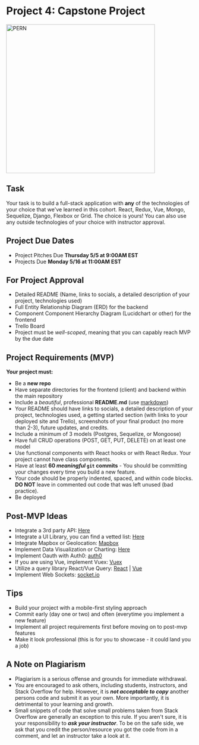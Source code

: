 # Project 4: Capstone Project

<div>
  <img alt="PERN" height="400" src="https://thepixelpedia.com/wp-content/uploads/2017/02/Full-stack-development-tool.jpg" />
</div>

## Task

Your task is to build a full-stack application with **any** of the technologies of your choice that we've learned in this cohort. React, Redux, Vue, Mongo, Sequelize, Django, Flexbox or Grid. The choice is yours! You can also use any outside technologies of your choice with instructor approval.


## Project Due Dates
- Project Pitches Due **Thursday 5/5 at 9:00AM EST**
- Projects Due **Monday 5/16 at 11:00AM EST**

## For Project Approval

- Detailed README (Name, links to socials, a detailed description of your project, technologies used)
- Full Entity Relationship Diagram (ERD) for the backend
- Component Component Hierarchy Diagram (Lucidchart or other) for the frontend
- Trello Board 
- Project must be _well-scoped_, meaning that you can capably reach MVP by the due date

## Project Requirements (MVP)

**Your project must:**
- Be a **new repo** 
- Have separate directories for the frontend (client) and backend within the main repository
- Include a _beautiful_, professional **README.md** (use [markdown](https://guides.github.com/features/mastering-markdown/))
- Your README should have links to socials, a detailed description of your project, technologies used, a getting started section (with links to your deployed site and Trello), screenshots of your final product (no more than 2-3), future updates, and credits.
- Include a minimum of 3 models (Postgres, Sequelize, or Mongoose)
- Have full CRUD operations (POST, GET, PUT, DELETE) on at least one model
- Use functional components with React hooks or with React Redux. Your project cannot have class components.
- Have at least **60 _meaningful_ `git` commits** - You should be committing your changes every time you build a new feature.
- Your code should be properly indented, spaced, and within code blocks. **DO NOT** leave in commented out code that was left unused (bad practice). 
- Be deployed 

## Post-MVP Ideas
- Integrate a 3rd party API: [Here](https://github.com/public-apis/public-apis)
- Integrate a UI Library, you can find a vetted list: [Here](https://gist.github.com/anpato/a35d201aa96f0945013a2cfa8253d3ff)
- Integrate Mapbox or Geolocation: [Mapbox](https://docs.mapbox.com/api/)
- Implement Data Visualization or Charting: [Here](https://dev.to/giteden/top-5-react-chart-libraries-for-2020-1amb)
- Implement Oauth with Auth0: [auth0](https://auth0.com/)
- If you are using Vue, implement Vuex: [Vuex](https://vuex.vuejs.org/#what-is-a-state-management-pattern)
- Utilize a query library React/Vue Query: [React](https://react-query.tanstack.com/) | [Vue](https://vue-query.vercel.app/#/)
- Implement Web Sockets: [socket.io](https://socket.io/)

## Tips
- Build your project with a mobile-first styling approach
- Commit early (day one or two) and often (everytime you implement a new feature)
- Implement all project requirements first before moving on to post-mvp features
- Make it look professional (this is for you to showcase - it could land you a job)

## A Note on Plagiarism
  
- Plagiarism is a serious offense and grounds for immediate withdrawal.
- You are encouraged to ask others, including students, instructors, and Stack Overflow for help. However, it is <b><i>not acceptable to copy</i></b> another persons code and submit it as your own. More importantly, it is detrimental to your learning and growth.
- Small snippets of code that solve small problems taken from Stack Overflow are generally an exception to this rule. If you aren't sure, it is your responsibility to <b><i>ask your instructor</i></b>. To be on the safe side, we ask that you credit the person/resource you got the code from in a comment, and let an instructor take a look at it.
